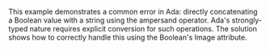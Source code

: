 This example demonstrates a common error in Ada: directly concatenating a Boolean value with a string using the ampersand operator. Ada's strongly-typed nature requires explicit conversion for such operations. The solution shows how to correctly handle this using the Boolean's Image attribute.